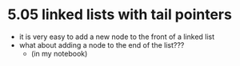 # 5.05 linked lists with tail pointers

- it is very easy to add a new node to the front of a linked list
- what about adding a node to the end of the list???
    - (in my notebook)
